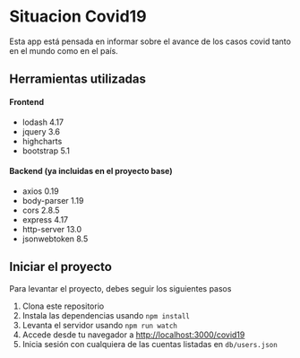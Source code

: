 # Situacion Covid19

Esta app está pensada en informar sobre el avance de los casos covid tanto en el mundo como en el país.

## Herramientas utilizadas
#### Frontend
- lodash 4.17
- jquery 3.6
- highcharts
- bootstrap 5.1
#### Backend (ya incluidas en el proyecto base)
- axios 0.19
- body-parser 1.19
- cors 2.8.5
- express 4.17
- http-server 13.0
- jsonwebtoken 8.5
## Iniciar el proyecto
Para levantar el proyecto, debes seguir los siguientes pasos
1. Clona este repositorio
2. Instala las dependencias usando `npm install`
3. Levanta el servidor usando `npm run watch`
4. Accede desde tu navegador a [http://localhost:3000/covid19](http://localhost:3000/covid19)
5. Inicia sesión con cualquiera de las cuentas listadas en `db/users.json`

